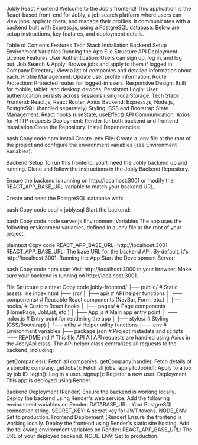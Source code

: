 Jobly React Frontend
Welcome to the Jobly frontend! This application is the React-based front-end for Jobly, a job search platform where users can view jobs, apply to them, and manage their profiles. It communicates with a backend built with Express.js, using a PostgreSQL database. Below are setup instructions, key features, and deployment details.

Table of Contents
Features
Tech Stack
Installation
Backend Setup
Environment Variables
Running the App
File Structure
API
Deployment
License
Features
User Authentication: Users can sign up, log in, and log out.
Job Search & Apply: Browse jobs and apply to them if logged in.
Company Directory: View a list of companies and detailed information about each.
Profile Management: Update user profile information.
Route Protection: Protected routes for logged-in users.
Responsive Design: Built for mobile, tablet, and desktop devices.
Persistent Login: User authentication persists across sessions using localStorage.
Tech Stack
Frontend: React.js, React Router, Axios
Backend: Express.js, Node.js, PostgreSQL (handled separately)
Styling: CSS and Bootstrap
State Management: React hooks (useState, useEffect)
API Communication: Axios for HTTP requests
Deployment: Render for both backend and frontend
Installation
Clone the Repository:
Install Dependencies:

bash
Copy code
npm install
Create .env File: Create a .env file at the root of the project and configure the environment variables (see Environment Variables).

Backend Setup
To run this frontend, you'll need the Jobly backend up and running. Clone and follow the instructions in the Jobly Backend Repository.

Ensure the backend is running on http://localhost:3001 or modify the REACT_APP_BASE_URL variable to match your backend URL.

Create and seed the PostgreSQL database with:

bash
Copy code
psql < jobly.sql
Start the backend:

bash
Copy code
node server.js
Environment Variables
The app uses the following environment variables, defined in a .env file at the root of your project:

plaintext
Copy code
REACT_APP_BASE_URL=http://localhost:3001
REACT_APP_BASE_URL: The base URL for the backend API. By default, it's http://localhost:3001.
Running the App
Start the Development Server:

bash
Copy code
npm start
Visit http://localhost:3000 in your browser. Make sure your backend is running on http://localhost:3001.

File Structure
plaintext
Copy code
jobly-frontend/
├── public/               # Static assets like index.html
├── src/
│   ├── api/              # API helper functions
│   ├── components/       # Reusable React components (NavBar, Form, etc.)
│   ├── hooks/            # Custom React hooks
│   ├── pages/            # Page components (HomePage, JobList, etc.)
│   ├── App.js            # Main app entry point
│   ├── index.js          # Entry point for rendering the app
│   ├── styles/           # Styling (CSS/Bootstrap)
│   └── utils/            # Helper utility functions
├── .env                  # Environment variables
├── package.json          # Project metadata and scripts
└── README.md             # This file
API
All API requests are handled using Axios in the JoblyApi class. The API helper class centralizes all requests to the backend, including:

getCompanies(): Fetch all companies.
getCompany(handle): Fetch details of a specific company.
getJobs(): Fetch all jobs.
applyToJob(id): Apply to a job by job ID.
login(): Log in a user.
signup(): Register a new user.
Deployment
This app is deployed using Render.

Backend Deployment (Render)
Ensure the backend is working locally.
Deploy the backend using Render's web service.
Add the following environment variables on Render:
DATABASE_URL: Your PostgreSQL connection string.
SECRET_KEY: A secret key for JWT tokens.
NODE_ENV: Set to production.
Frontend Deployment (Render)
Ensure the frontend is working locally.
Deploy the frontend using Render's static site hosting.
Add the following environment variables on Render:
REACT_APP_BASE_URL: The URL of your deployed backend.
NODE_ENV: Set to production.
